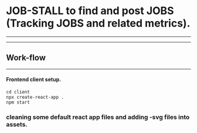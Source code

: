 # JOB-STALL to find and post JOBS (Tracking JOBS and related metrics).

---

---

## Work-flow

---

#### Frontend client setup.

```
cd client
npx create-react-app .
npm start
```

### cleaning some default react app files and adding -svg files into assets.
